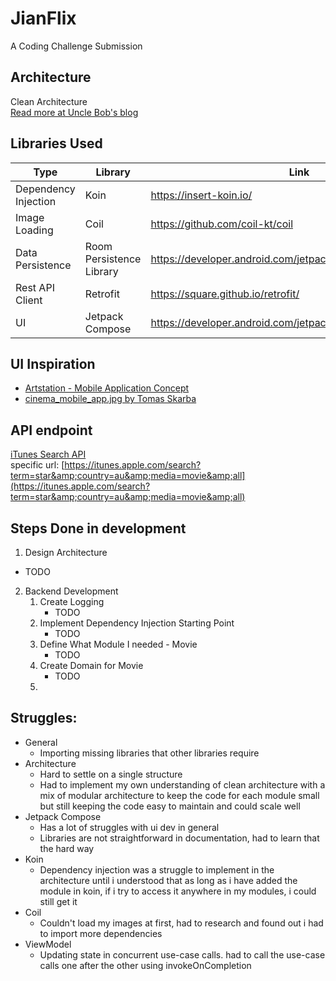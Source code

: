 # JianFlix
A Coding Challenge Submission

## Architecture
Clean Architecture<br />
[Read more at Uncle Bob's blog](https://blog.cleancoder.com/uncle-bob/2012/08/13/the-clean-architecture.html)

## Libraries Used
| Type                 | Library                  | Link                                                         |
|----------------------|--------------------------|--------------------------------------------------------------|
| Dependency Injection | Koin                     | https://insert-koin.io/                                      |
| Image Loading        | Coil                     | https://github.com/coil-kt/coil                              |
| Data Persistence     | Room Persistence Library | https://developer.android.com/jetpack/androidx/releases/room |
| Rest API Client      | Retrofit                 | https://square.github.io/retrofit/                           |
| UI                   | Jetpack Compose          | https://developer.android.com/jetpack/compose                |

## UI Inspiration
- [Artstation - Mobile Application Concept](https://www.pinterest.ph/pin/644155552948637809/)
- [cinema_mobile_app.jpg by Tomas Skarba](https://www.pinterest.ph/pin/292452569544436426/)

## API endpoint
[iTunes Search API](https://affiliate.itunes.apple.com/resources/documentation/itunes-store-web-service-search-api/#searching) <br />
specific url: [https://itunes.apple.com/search?term=star&amp;country=au&amp;media=movie&amp;all](https://itunes.apple.com/search?term=star&amp;country=au&amp;media=movie&amp;all)

## Steps Done in development
1. Design Architecture
  - TODO
2. Backend Development
    1. Create Logging
         - TODO
    2. Implement Dependency Injection Starting Point
         - TODO
    3. Define What Module I needed - Movie
         - TODO
    4. Create Domain for Movie
         - TODO
    5. 

## Struggles:
- General
    - Importing missing libraries that other libraries require
- Architecture
    - Hard to settle on a single structure
    - Had to implement my own understanding of clean architecture with a mix of modular architecture to keep the code for each module small but still keeping the code easy to maintain and could scale well
- Jetpack Compose
    - Has a lot of struggles with ui dev in general
    - Libraries are not straightforward in documentation, had to learn that the hard way
- Koin
    - Dependency injection  was a struggle to implement in the architecture until i understood that as long as i have added the module in koin, if i try to access it anywhere in my modules, i could still get it
- Coil
    - Couldn't load my images at first, had to research and found out i had to import more dependencies
- ViewModel
    - Updating state in concurrent use-case calls. had to call the use-case calls one after the other using invokeOnCompletion